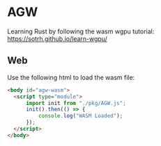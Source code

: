 # AGW
Learning Rust by following the wasm wgpu tutorial:
https://sotrh.github.io/learn-wgpu/


## Web
Use the following html to load the wasm file:
```html
<body id="agw-wasm">
  <script type="module">
      import init from "./pkg/AGW.js";
      init().then(() => {
          console.log("WASM Loaded");
      });
  </script>
</body>
```